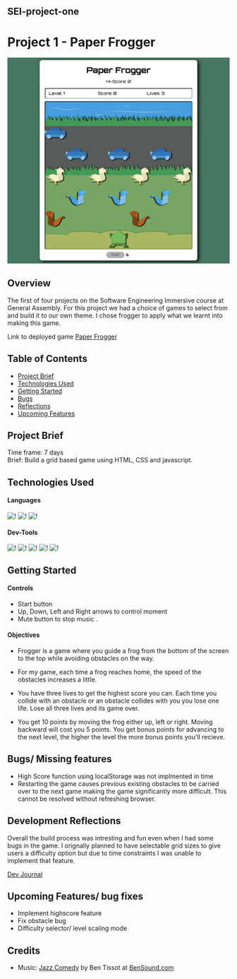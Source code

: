 ## SEI-project-one

# Project 1 - Paper Frogger

![PaperFrogger](./Screenshots/in%20game%202.png)

## Overview

The first of four projects on the Software Engineering Immersive course at General Assembly. For this project we had a choice of games to select from and build it to our own theme. I chose frogger to apply what we learnt into making this game.  

Link to deployed game [Paper Frogger](https://matthewccs.github.io/SEI-project-one/)  

## Table of Contents

- [Project Brief](#project-brief)
- [Technologies Used](#technologies-used)
- [Getting Started](#getting-started)
- [Bugs](#bugs)
- [Reflections](#reflections)
- [Upcoming Features](#upcoming-features)

## Project Brief

Time frame: 7 days  
Brief: Build a grid based game using HTML, CSS and javascript.</br>

## Technologies Used

#### Languages

![!](https://img.shields.io/static/v1?style=plastic&logo=HTML5&logoColor=orange&logoWidth=&label=&message=HTML&color=333333)
![!](https://img.shields.io/static/v1?style=plastic&logo=CSS3&logoColor=blue&logoWidth=&label=&message=CSS&color=333333)
![!](https://img.shields.io/static/v1?style=plastic&logo=javascript&logoColor=yellow&logoWidth=&label=&message=JavaScript&color=333333)

#### Dev-Tools

![!](https://img.shields.io/static/v1?style=plastic&logo=visualstudiocode&logoColor=blue&logoWidth=&label=&message=VSCODE&color=333333)
![!](https://img.shields.io/static/v1?style=plastic&logo=eslint&logoColor=blue&logoWidth=&label=&message=ESLint&color=333333)
![!](https://img.shields.io/static/v1?style=plastic&logo=git&logoColor=orange&logoWidth=&label=&message=git&color=333333)
![!](https://img.shields.io/static/v1?style=plastic&logo=github&logoColor=white&logoWidth=&label=&message=github&color=333333)
![!](https://img.shields.io/static/v1?style=plastic&logo=eslint&logoColor=blue&logoWidth=&label=&message=ESLint&color=333333)



## Getting Started

#### Controls

- Start button
- Up, Down, Left and Right arrows to control moment
- Mute button to stop music  .

#### Objectives

- Frogger is a game where you guide a frog from the bottom of the screen to the top while avoiding obstacles on the way.  

- For my game, each time a frog reaches home, the speed of the obstacles increases a little. 

- You have three lives to get the highest score you can. Each time you collide with an obstacle or an obstacle collides with you you lose one life. Lose all three lives and its game over.

- You get 10 points by moving the frog either up, left or right. Moving backward will cost you 5 points. You get bonus points for advancing to the next level, the higher the level the more bonus points you'll recieve.  

## Bugs/ Missing features

- High Score function using localStorage was not implmented in time
- Restarting the game causes previous existing obstacles to be carried over to the next game making the game significantly more difficult. This cannot be resolved without refreshing browser.

## Development Reflections

Overall the build process was intresting and fun even when I had some bugs in the game. I orignally planned to have selectable grid sizes to give users a difficulty option but due to time constraints I was unable to implement that feature.

[Dev Journal](DevJournal.md)


## Upcoming Features/ bug fixes
- Implement highscore feature
- Fix obstacle bug
- Difficulty selector/ level scaling mode

## Credits

- Music: [Jazz Comedy](https://www.bensound.com/royalty-free-music/track/jazz-comedy) by Ben Tissot at [BenSound.com](https://www.bensound.com/free-music-for-youtube-videos)




